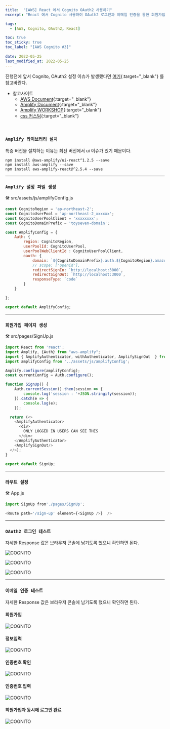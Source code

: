 ```yaml
---
title:  "[AWS] React 에서 Cognito OAuth2 사용하기"
excerpt: "React 에서 Cognito 사용하여 OAuth2 로그인과 이메일 인증을 통한 회원가입, 로그인을 해보자"

tags:
  - [AWS, Cognito, OAuth2, React]

toc: true
toc_sticky: true
toc_label: "[AWS Cognito #3]"
 
date: 2022-05-25
last_modified_at: 2022-05-25
---
```



진행전에 앞서 Cognito, OAuth2 설정 이슈가 발생했다면 [여기](https://ymkmoon.github.io/Aws-02-Cognito/){:target="_blank"} 를 참고바란다.


- 참고사이트
  - [AWS Document](https://aws.amazon.com/ko/getting-started/guides/deploy-webapp-amplify/module-two/){:target="_blank"}
  - [Amplify Document](https://docs.amplify.aws/lib/auth/start/q/platform/js/#configure-your-application){:target="_blank"}
  - [Amplify WORKSHOP](https://master.d3f5073vvso9t3.amplifyapp.com/lab2/contents/frontend/){:target="_blank"}
  - [css 커스텀](https://velog.io/@younge/AWS-Cognito%EC%99%80-Amplify%EB%A1%9C-%EB%A1%9C%EA%B7%B8%EC%9D%B8-%EA%B8%B0%EB%8A%A5-%EA%B5%AC%ED%98%84%ED%95%98%EA%B8%B0-React){:target="_blank"}

<br>


### ``Amplify 라이브러리 설치``

특증 버전을 설치하는 이유는 최선 버전에서 ui 이슈가 있기 때문이다. 

```console
npm install @aws-amplify/ui-react^1.2.5 --save
npm install aws-amplify --save
npm install aws-amplify-react@^2.5.4 --save
```

<hr/>

### ``Amplify 설정 파일 생성``

🛠 src/assets/js/amplifyConfig.js

```js
const CognitoRegion = 'ap-northeast-2';
const CognitoUserPool = 'ap-northeast-2_xxxxxx';
const CognitoUserPoolClient = 'xxxxxxxx';
const CognitoDomainPrefix = 'toyseven-domain';

const AmplifyConfig = {
    Auth: {
        region: CognitoRegion,
        userPoolId: CognitoUserPool,
        userPoolWebClientId : CognitoUserPoolClient,
        oauth: {
            domain: `${CognitoDomainPrefix}.auth.${CognitoRegion}.amazoncognito.com`,
            // scope: ['openid'],
            redirectSignIn: `http://localhost:3000`,
            redirectSignOut: `http://localhost:3000`,
            responseType: `code`
        }
    }

};

export default AmplifyConfig;

```

<hr/>

### ``회원가입 페이지 생성``

🛠 src/pages/SignUp.js

```js
import React from 'react';
import Amplify, {Auth} from "aws-amplify";
import { AmplifyAuthenticator, withAuthenticator, AmplifySignOut  } from "@aws-amplify/ui-react";
import amplifyConfig from '../assets/js/amplifyConfig';

Amplify.configure(amplifyConfig);
const currentConfig = Auth.configure();

function SignUp() {
    Auth.currentSession().then(session => {
        console.log('session : '+JSON.stringify(session));
    }).catch(e => {
        console.log(e);
    });

  return (<>
    <AmplifyAuthenticator>
      <div>
        ONLY LOGGED IN USERS CAN SEE THIS
      </div>
    </AmplifyAuthenticator>
    <AmplifySignOut/>
  </>);
}
  
export default SignUp;
```

<hr/>


### ``라우트 설정``

🛠 App.js

```js
import SignUp from'./pages/SignUp';

<Route path='/sign-up' element={<SignUp />}  />
```

<hr/>


### ``OAuth2 로그인 테스트``

자세한 Response 값은 브라우저 콘솔에 남기도록 했으니 확인하면 된다.

![COGNITO](/assets/image/aws/AWS_Cognito_React_01.PNG)

![COGNITO](/assets/image/aws/AWS_Cognito_React_02.PNG)

![COGNITO](/assets/image/aws/AWS_Cognito_React_03.PNG)

<hr/>


### ``이메일 인증 테스트``

자세한 Response 값은 브라우저 콘솔에 남기도록 했으니 확인하면 된다.

#### 회원가입

![COGNITO](/assets/image/aws/AWS_Cognito_React_04.PNG)

#### 정보입력

![COGNITO](/assets/image/aws/AWS_Cognito_React_05.PNG)

#### 인증번호 확인

![COGNITO](/assets/image/aws/AWS_Cognito_React_06.PNG)

#### 인증번호 입력

![COGNITO](/assets/image/aws/AWS_Cognito_React_07.PNG)

#### 회원가입과 동시에 로그인 완료 

![COGNITO](/assets/image/aws/AWS_Cognito_React_08.PNG)

